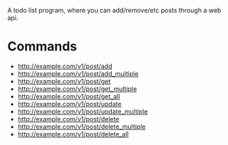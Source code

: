 A todo list program, where you can add/remove/etc posts through a web api.

Commands
========

- http://example.com/v1/post/add
- http://example.com/v1/post/add_multiple
- http://example.com/v1/post/get
- http://example.com/v1/post/get_multiple
- http://example.com/v1/post/get_all
- http://example.com/v1/post/update
- http://example.com/v1/post/update_multiple
- http://example.com/v1/post/delete
- http://example.com/v1/post/delete_multiple
- http://example.com/v1/post/delete_all
